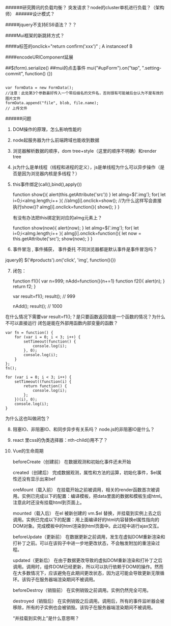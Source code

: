 ######研究腾讯的负载均衡？ 突发请求？node的cluster单机进行负载？（架构师）
######设计模式？

#####jquery不支持ES6语法？？？

####Mui框架的新跳转方式？

####a标签的onclick="return confirm('xxx')"  ; A instanceof B

####encodeURIComponent延展



##$(form).serialize()
##mui的点击事件 mui("#upForm").on("tap", ".setting-commit", function() {})
##
    var formData = new FormData();
    //注意：此处第3个参数最好传入一个带后缀名的文件名，否则很有可能被后台认为不是有效的图片文件
    formData.append("file", blob, file.name);
    // 上传文件

######问题

1. DOM操作的原理，怎么影响性能的
2. node起服务器为什么前端跨域也能收到数据
3. 浏览器解析数据的顺序，dom tree+style（这里的顺序不明确）和render tree
4. js为什么是单线程（线程和进程的定义），js是单线程为什么可以异步操作（是否是因为浏览器内核是多线程？）
5. this事件绑定(call(),bind(),apply())


    function show(){
        alert(this.getAttribute('src'))
    }
    let aImg=$('.img');
    for( let i=0;i<aImg.length;i++ ){
        //aImg[i].onclick=show();  //为什么这样写会直接执行show()?
        aImg[i].onclick=function(){
            show();
        }
    }

    有没有办法把this绑定到对应的aImg元素上？

    function show(now){
        alert(now);
    }
    let aImg=$('.img');
    for( let i=0;i<aImg.length;i++ ){
        aImg[i].onclick=function(){
            let now = this.getAttribute('src');
            show(now);
        }
    }


6. 事件冒泡 , 事件捕获， 事件委托  不同浏览器都是默认事件是事件冒泡吗？<br>

jquery的 $('#products').on('click', 'img', function(){})

7. 闭包：


    function f1(){
        var n=999;
        nAdd=function(){n+=1}
        function f2(){
            alert(n);
        }
        return f2;
    }

    var result=f1();
    result(); // 999

    nAdd();
    result(); // 1000

在什么情况下需要var result=f1();？是只要函数返回值是一个函数的情况？为什么不可以直接运行
闭包是能在外部用函数内部变量的函数？

    var fn = function() {
        for (var i = 0; i < 3; i++) {
            setTimeout(function() {
                console.log(i);
            }, 0);
            console.log(i);
        }
    };
    fn();

    for (var i = 0; i < 3; i++) {
        setTimeout((function(i) {
            return function() {
                console.log(i);
            };
        })(i), 0);
        console.log(i);
    }

为什么这也叫做闭包？

8. 阻塞IO、非阻塞IO、和同步异步有关系吗？ node.js的非阻塞IO是什么？
9. react 里css的伪类选择器：nth-child()用不了？
10. Vue的生命周期


    beforeCreate（创建前）
    在数据观测和初始化事件还未开始

    created（创建后） 完成数据观测，属性和方法的运算，初始化事件，$el属性还没有显示出来bef

    oreMount（载入前） 在挂载开始之前被调用，相关的render函数首次被调用。实例已完成以下的配置：编译模板，把data里面的数据和模板生成html。注意此时还没有挂载html到页面上。

    mounted（载入后） 在el 被新创建的 vm.$el 替换，并挂载到实例上去之后调用。实例已完成以下的配置：用上面编译好的html内容替换el属性指向的DOM对象。完成模板中的html渲染到html页面中。此过程中进行ajax交互。

    beforeUpdate（更新前） 在数据更新之前调用，发生在虚拟DOM重新渲染和打补丁之前。可以在该钩子中进一步地更改状态，不会触发附加的重渲染过程。

    updated（更新后） 在由于数据更改导致的虚拟DOM重新渲染和打补丁之后调用。调用时，组件DOM已经更新，所以可以执行依赖于DOM的操作。然而在大多数情况下，应该避免在此期间更改状态，因为这可能会导致更新无限循环。该钩子在服务器端渲染期间不被调用。

    beforeDestroy（销毁前） 在实例销毁之前调用。实例仍然完全可用。

    destroyed（销毁后） 在实例销毁之后调用。调用后，所有的事件监听器会被移除，所有的子实例也会被销毁。该钩子在服务器端渲染期间不被调用。

    “并挂载到实例上”是什么意思啊？